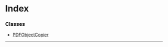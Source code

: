 

# Index

### Classes

* [PDFObjectCopier](../classes/_core_pdf_document_pdfobjectcopier_.pdfobjectcopier.md)

---

